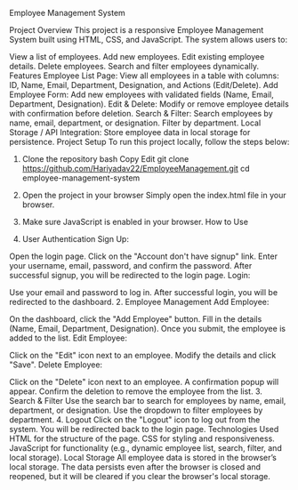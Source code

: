 Employee Management System

Project Overview
This project is a responsive Employee Management System built using HTML, CSS, and JavaScript. The system allows users to:

View a list of employees.
Add new employees.
Edit existing employee details.
Delete employees.
Search and filter employees dynamically.
Features
Employee List Page: View all employees in a table with columns: ID, Name, Email, Department, Designation, and Actions (Edit/Delete).
Add Employee Form: Add new employees with validated fields (Name, Email, Department, Designation).
Edit & Delete: Modify or remove employee details with confirmation before deletion.
Search & Filter: Search employees by name, email, department, or designation. Filter by department.
Local Storage / API Integration: Store employee data in local storage for persistence.
Project Setup
To run this project locally, follow the steps below:

1. Clone the repository
bash
Copy
Edit
git clone https://github.com/Hariyadav22/EmployeeManagement.git
cd employee-management-system
2. Open the project in your browser
Simply open the index.html file in your browser.

3. Make sure JavaScript is enabled in your browser.
How to Use
1. User Authentication
Sign Up:

Open the login page.
Click on the "Account don't have signup" link.
Enter your username, email, password, and confirm the password.
After successful signup, you will be redirected to the login page.
Login:

Use your email and password to log in.
After successful login, you will be redirected to the dashboard.
2. Employee Management
Add Employee:

On the dashboard, click the "Add Employee" button.
Fill in the details (Name, Email, Department, Designation).
Once you submit, the employee is added to the list.
Edit Employee:

Click on the "Edit" icon next to an employee.
Modify the details and click "Save".
Delete Employee:

Click on the "Delete" icon next to an employee.
A confirmation popup will appear. Confirm the deletion to remove the employee from the list.
3. Search & Filter
Use the search bar to search for employees by name, email, department, or designation.
Use the dropdown to filter employees by department.
4. Logout
Click on the "Logout" icon to log out from the system. You will be redirected back to the login page.
Technologies Used
HTML for the structure of the page.
CSS for styling and responsiveness.
JavaScript for functionality (e.g., dynamic employee list, search, filter, and local storage).
Local Storage
All employee data is stored in the browser’s local storage. The data persists even after the browser is closed and reopened, but it will be cleared if you clear the browser's local storage.
